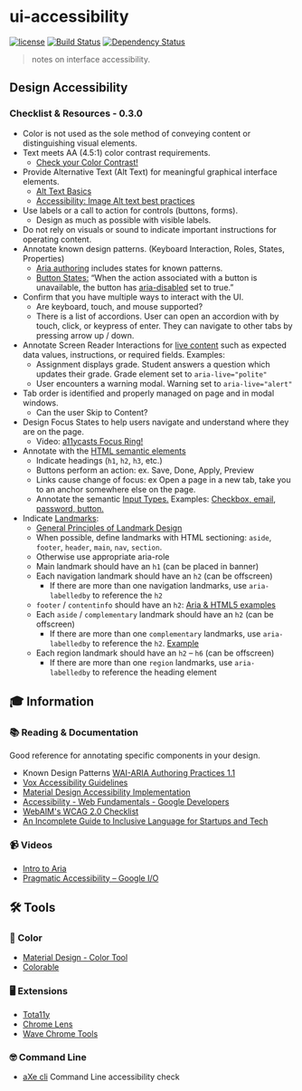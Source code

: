 # ui-accessibility

[![license][license-image]][license-url] [![Build Status][travis-image]][travis-url] [![Dependency Status][dependencyci-image]][dependencyci-url]

> notes on interface accessibility.

## Design Accessibility
### Checklist & Resources - 0.3.0

+ Color is not used as the sole method of conveying content or distinguishing visual elements.
+ Text meets AA (4.5:1) color contrast requirements.
  + [Check your Color Contrast!](http://jxnblk.com/colorable/demos/text/)
+ Provide Alternative Text (Alt Text) for meaningful graphical interface elements.
  + [Alt Text Basics](https://webaim.org/techniques/alttext/#basics)
  + [Accessibility: Image Alt text best practices](https://support.siteimprove.com/hc/en-gb/articles/115000013031-Accessibility-Image-Alt-text-best-practices)
+ Use labels or a call to action for controls (buttons, forms).
  + Design as much as possible with visible labels.
 + Do not rely on visuals or sound to indicate important instructions for operating content.
+ Annotate known design patterns. (Keyboard Interaction, Roles, States, Properties)
  + [Aria authoring](https://www.w3.org/TR/wai-aria-practices-1.1/#intro) includes states for known patterns.
  + [Button States:](https://www.w3.org/TR/wai-aria-practices/#button) “When the action associated with a button is unavailable, the button has [aria-disabled](https://www.w3.org/TR/wai-aria-1.1/#aria-disabled) set to true.”
+ Confirm that you have multiple ways to interact with the UI.
  + Are keyboard, touch, and mouse supported?
  + There is a list of accordions. User can open an accordion with by touch, click, or keypress of enter. They can navigate to other tabs by pressing arrow up / down.
+ Annotate Screen Reader Interactions for [live content](https://developer.mozilla.org/en-US/docs/Web/Accessibility/ARIA/ARIA_Live_Regions) such as expected data values, instructions, or required fields. Examples:
    + Assignment displays grade. Student answers a question which updates their grade. Grade element set to `aria-live="polite"`
    + User encounters a warning modal. Warning set to `aria-live="alert"`
+ Tab order is identified and properly managed on page and in modal windows.
  + Can the user Skip to Content?
+ Design Focus States to help users navigate and understand where they are on the page.
  + Video: [a11ycasts Focus Ring!](https://www.youtube.com/watch?v=ilj2P5-5CjI)
+ Annotate with the [HTML semantic elements](https://developer.mozilla.org/en-US/docs/Web/HTML/Element)
  + Indicate headings (`h1`, `h2`, `h3`, etc.)
  + Buttons perform an action: ex. Save, Done, Apply, Preview
  + Links cause change of focus: ex Open a page in a new tab, take you to an anchor somewhere else on the page.
  + Annotate the semantic [Input Types.](https://developer.mozilla.org/en-US/docs/Web/HTML/Element/input) Examples: [Checkbox, email, password, button.](https://codepen.io/sh0ji/pen/VebrBM)
+ Indicate [Landmarks](https://www.w3.org/TR/wai-aria-1.1/#landmark):
  + [General Principles of Landmark Design](https://www.w3.org/TR/wai-aria-practices-1.1/#general-principles-of-landmark-design)
  + When possible, define landmarks with HTML sectioning: `aside`, `footer`, `header`, `main`, `nav`, `section`.
  + Otherwise use appropriate aria-role
  + Main landmark should have an `h1` (can be placed in banner)
  + Each navigation landmark should have an `h2` (can be offscreen)
    + If there are more than one navigation landmarks, use `aria-labelledby` to reference the `h2`
  + `footer` / `contentinfo` should have an `h2`: [Aria & HTML5 examples](https://www.w3.org/TR/wai-aria-practices/examples/landmarks/contentinfo.html)
  + Each `aside` / `complementary` landmark should have an `h2` (can be offscreen)
    + If there are more than one `complementary` landmarks, use `aria-labelledby` to reference the `h2`. [Example](https://www.w3.org/TR/wai-aria-practices/examples/landmarks/navigation.html)
  + Each region landmark should have an `h2` – `h6` (can be offscreen)
    + If there are more than one `region` landmarks, use `aria-labelledby` to reference the heading element

## 🎓 Information

### 📚 Reading & Documentation
Good reference for annotating specific components in your design.
+ Known Design Patterns [WAI-ARIA Authoring Practices 1.1](https://www.w3.org/TR/wai-aria-practices-1.1/#intro)
+ [Vox Accessibility Guidelines](http://accessibility.voxmedia.com/)
+ [Material Design Accessibility Implementation](https://material.io/guidelines/usability/accessibility.html#accessibility-implementation)
+ [Accessibility - Web Fundamentals - Google Developers](https://developers.google.com/web/fundamentals/accessibility/)
+ [WebAIM's WCAG 2.0 Checklist](https://webaim.org/standards/wcag/checklist)
+ [An Incomplete Guide to Inclusive Language for Startups and Tech](https://open.buffer.com/inclusive-language-tech/)

### 📹 Videos
+ [Intro to Aria](https://www.youtube.com/watch?v=g9Qff0b-lHk&list=PLNYkxOF6rcICWx0C9LVWWVqvHlYJyqw7g)
+ [Pragmatic Accessibility – Google I/O](https://events.google.com/io/schedule/?section=may-18&track=accessibility)

## 🛠 Tools
### 🎨 Color
+ [Material Design - Color Tool](https://material.io/color/#!/?view.left=0&view.right=0)
+ [Colorable](http://jxnblk.com/colorable/demos/text/?background=%23342324&foreground=%23EFFFA8)

### 🖥 Extensions
+ [Tota11y](https://chrome.google.com/webstore/detail/tota11y-plugin-from-khan/oedofneiplgibimfkccchnimiadcmhpe?hl=en)
+ [Chrome Lens](https://chrome.google.com/webstore/detail/chromelens/idikgljglpfilbhaboonnpnnincjhjkd?hl=en)
+ [Wave Chrome Tools](https://chrome.google.com/webstore/detail/wave-evaluation-tool/jbbplnpkjmmeebjpijfedlgcdilocofh?hl=en-US)

### 🤓 Command Line
+ [aXe cli](https://github.com/dequelabs/axe-cli) Command Line accessibility check

[license-image]: https://img.shields.io/badge/license-ISC-blue.svg
[license-url]: https://github.com/patcartelli/ui-accessibility/blob/master/LICENSE
[travis-image]: https://travis-ci.org/patcartelli/ui-accessibility.svg?branch=master
[travis-url]: https://travis-ci.org/patcartelli/ui-accessibility
[dependencyci-image]: https://dependencyci.com/github/patcartelli/ui-accessibility/badge
[dependencyci-url]: https://dependencyci.com/github/patcartelli/ui-accessibility
